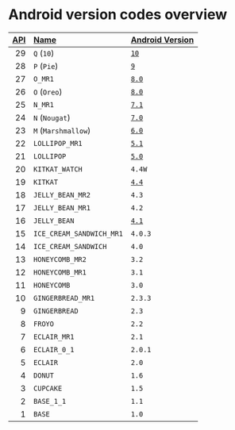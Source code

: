 # Android version codes overview

|[API](https://developer.android.com/reference/android/os/Build.VERSION_CODES.html)|[Name](https://developer.android.com/reference/android/os/Build.VERSION_CODES.html)|[Android Version](https://developer.android.com/reference/android/os/Build.VERSION#RELEASE)|
|--:|:--|:--|
|29|`Q` (`10`)|[`10`](https://developer.android.com/about/versions/10/)|
|28|`P` (`Pie`)|[`9`](https://developer.android.com/about/versions/pie/)|
|27|`O_MR1`|[`8.0`](https://developer.android.com/about/versions/oreo/android-8.1)|
|26|`O` (`Oreo`)|[`8.0`](https://developer.android.com/about/versions/oreo/)|
|25|`N_MR1`|[`7.1`](https://developer.android.com/about/versions/nougat/android-7.1)|
|24|`N` (`Nougat`)|[`7.0`](https://developer.android.com/about/versions/nougat/)|
|23|`M` (`Marshmallow`)|[`6.0`](https://developer.android.com/about/versions/marshmallow/)|
|22|`LOLLIPOP_MR1`|[`5.1`](https://developer.android.com/about/versions/android-5.1)|
|21|`LOLLIPOP`|[`5.0`](https://developer.android.com/about/versions/lollipop/)|
|20|`KITKAT_WATCH`|`4.4W`|
|19|`KITKAT`|[`4.4`](https://developer.android.com/about/versions/kitkat/)|
|18|`JELLY_BEAN_MR2`|`4.3`|
|17|`JELLY_BEAN_MR1`|`4.2`|
|16|`JELLY_BEAN`|[`4.1`](https://developer.android.com/about/versions/jelly-bean/)|
|15|`ICE_CREAM_SANDWICH_MR1`|`4.0.3`|
|14|`ICE_CREAM_SANDWICH`|`4.0`|
|13|`HONEYCOMB_MR2`|`3.2`|
|12|`HONEYCOMB_MR1`|`3.1`|
|11|`HONEYCOMB`|`3.0`|
|10|`GINGERBREAD_MR1`|`2.3.3`|
|9|`GINGERBREAD`|`2.3`|
|8|`FROYO`|`2.2`|
|7|`ECLAIR_MR1`|`2.1`|
|6|`ECLAIR_0_1`|`2.0.1`|
|5|`ECLAIR`|`2.0`|
|4|`DONUT`|`1.6`|
|3|`CUPCAKE`|`1.5`|
|2|`BASE_1_1`|`1.1`|
|1|`BASE`|`1.0`|
